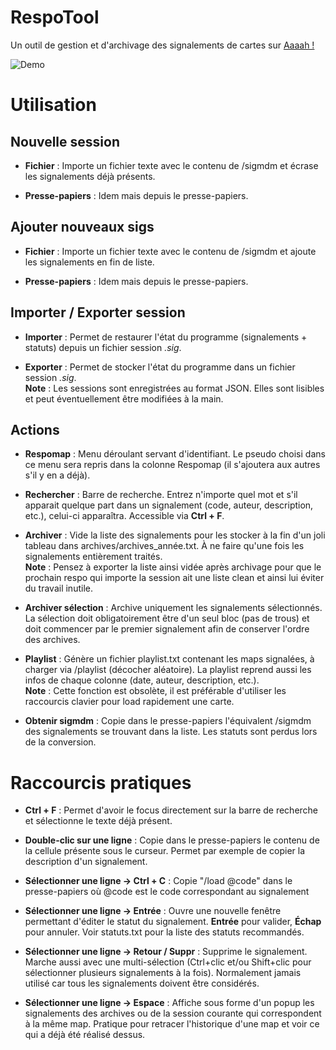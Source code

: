 RespoTool
=========
Un outil de gestion et d'archivage des signalements de cartes sur [Aaaah !](http://www.extinction.fr/minijeux/)
  
![Demo](https://i.imgur.com/D1kg6YH.png)


Utilisation
===========
Nouvelle session
----------------
* __Fichier__ : Importe un fichier texte avec le contenu de /sigmdm et écrase les signalements déjà présents.

* __Presse-papiers__ : Idem mais depuis le presse-papiers.

Ajouter nouveaux sigs
---------------------
* __Fichier__ : Importe un fichier texte avec le contenu de /sigmdm et ajoute les signalements en fin de liste.

* __Presse-papiers__ : Idem mais depuis le presse-papiers.

Importer / Exporter session
---------------------------
* __Importer__ : Permet de restaurer l'état du programme (signalements + statuts) depuis un fichier session
  _.sig_.

* __Exporter__ : Permet de stocker l'état du programme dans un fichier session _.sig_.  
  __Note__ : Les sessions sont enregistrées au format JSON. Elles sont lisibles et peut éventuellement être
  modifiées à la main.

Actions
-------
* __Respomap__ :
  Menu déroulant servant d'identifiant. Le pseudo choisi dans ce menu sera repris dans la colonne Respomap (il
  s'ajoutera aux autres s'il y en a déjà).

* __Rechercher__ :
  Barre de recherche. Entrez n'importe quel mot et s'il apparait quelque part dans un signalement (code, auteur,
  description, etc.), celui-ci apparaîtra. Accessible via __Ctrl + F__.

* __Archiver__ :
  Vide la liste des signalements pour les stocker à la fin d'un joli tableau dans archives/archives_année.txt. À ne
  faire qu'une fois les signalements entièrement traités.  
  __Note__ : Pensez à exporter la liste ainsi vidée après archivage pour que le prochain respo qui importe la
  session ait une liste clean et ainsi lui éviter du travail inutile.

* __Archiver sélection__ :
  Archive uniquement les signalements sélectionnés. La sélection doit obligatoirement être d'un seul bloc (pas
  de trous) et doit commencer par le premier signalement afin de conserver l'ordre des archives.

* __Playlist__ :
  Génère un fichier playlist.txt contenant les maps signalées, à charger via /playlist (décocher aléatoire).
  La playlist reprend aussi les infos de chaque colonne (date, auteur, description, etc.).  
  __Note__ : Cette fonction est obsolète, il est préférable d'utiliser les raccourcis clavier pour load
  rapidement une carte.

* __Obtenir sigmdm__ :
  Copie dans le presse-papiers l'équivalent /sigmdm des signalements se trouvant dans la liste. Les statuts
  sont perdus lors de la conversion.

Raccourcis pratiques
====================
* __Ctrl + F__ :
  Permet d'avoir le focus directement sur la barre de recherche et sélectionne le texte déjà présent.

* __Double-clic sur une ligne__ : 
  Copie dans le presse-papiers le contenu de la cellule présente sous le curseur.
  Permet par exemple de copier la description d'un signalement.

* __Sélectionner une ligne → Ctrl + C__ :
  Copie "/load @code" dans le presse-papiers où @code est le code correspondant au signalement

* __Sélectionner une ligne → Entrée__ :
  Ouvre une nouvelle fenêtre permettant d'éditer le statut du signalement. __Entrée__ pour valider,
  __Échap__ pour annuler. Voir statuts.txt pour la liste des statuts recommandés.

* __Sélectionner une ligne → Retour / Suppr__ :
  Supprime le signalement. Marche aussi avec une multi-sélection (Ctrl+clic et/ou Shift+clic pour sélectionner
  plusieurs signalements à la fois). Normalement jamais utilisé car tous les signalements doivent être considérés.

* __Sélectionner une ligne → Espace__ :
  Affiche sous forme d'un popup les signalements des archives ou de la session courante qui correspondent à la même
  map. Pratique pour retracer l'historique d'une map et voir ce qui a déjà été réalisé dessus.